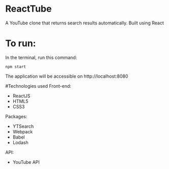 # ReactTube
A YouTube clone that returns search results automatically. Built using React

# To run:
In the terminal, run this command:
```
npm start
```

The application will be accessible on http://localhost:8080

#Technologies used
Front-end:
- ReactJS
- HTML5
- CSS3

Packages:
- YTSearch
- Webpack
- Babel
- Lodash

API:
- YouTube API
